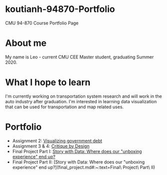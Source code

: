 # koutianh-94870-Portfolio
CMU 94-870 Course Portfolio Page

# About me
My name is Leo - current CMU CEE Master student, graduating Summer 2020.

# What I hope to learn
I'm currently working on transportation system research and will work in the auto industry after graduation. I'm interested in learning data visualization that can be used for transportation and map related uses.

# Portfolio
* Assignment 2: [Visualizing government debt](dataviz2.md)
* Assignment 3 & 4: [Critique by Design](assignment3and4.md)
* Final Project Part I: [Story with Data: Where does our "unboxing experience" end up?](final_project.md)
* Final Project Part II: [Story with Data: Where does our "unboxing experience" end up?](final_project.md#:~:text=Final\ Project\ Part\ II)
